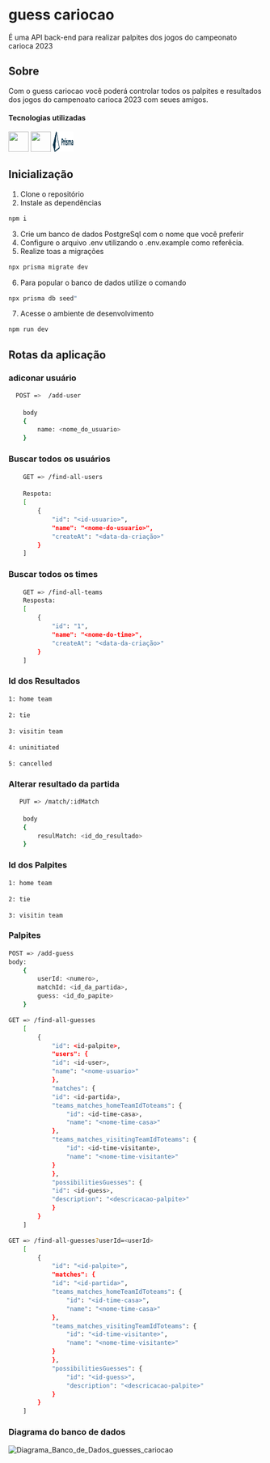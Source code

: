 # guess cariocao
É uma API back-end para realizar palpites dos jogos do campeonato carioca 2023

## Sobre
Com o guess cariocao você poderá controlar todos os palpites e resultados dos jogos do campenoato carioca 2023 com seues amigos.
  #### Tecnologias utilizadas
  
  <img src="https://cdn.jsdelivr.net/gh/devicons/devicon/icons/nodejs/nodejs-original-wordmark.svg" width="40" height="40" /> <img src="https://cdn.jsdelivr.net/gh/devicons/devicon/icons/typescript/typescript-original.svg" width="40" height="40"/> <img src=src/assests/to_readme/prisma-2.svg width="40" height="40"/> 


## Inicialização          
1. Clone o repositório
2. Instale as dependências 
```bash
npm i
```
3. Crie um banco de dados PostgreSql com o nome que você preferir
4. Configure o arquivo .env utilizando o .env.example como referêcia.
5. Realize toas a migrações
```bash
npx prisma migrate dev
```

6. Para popular o banco de dados utilize o comando
```bash
npx prisma db seed"
```
7. Acesse o ambiente de desenvolvimento
```bash
npm run dev
```

## Rotas da aplicação

### adiconar usuário
``` bash
  POST =>  /add-user

    body
    {
        name: <nome_do_usuario> 
    }
```
### Buscar todos os usuários
``` bash
    GET => /find-all-users

    Respota:
    [
        {
            "id": "<id-usuario>",
            "name": "<nome-do-usuario>",
            "createAt": "<data-da-criação>"
        }
    ]
```

### Buscar todos os times
``` bash
    GET => /find-all-teams
    Resposta:
    [
        {
            "id": "1",
            "name": "<nome-do-time>",
            "createAt": "<data-da-criação>"
        }
    ]
```

### Id dos Resultados

    1: home team

    2: tie

    3: visitin team

    4: uninitiated

    5: cancelled

### Alterar resultado da partida
``` bash
   PUT => /match/:idMatch
    
    body
    {
        resulMatch: <id_do_resultado>
    }
```

### Id dos Palpites

    1: home team

    2: tie

    3: visitin team

### Palpites
```bash
POST => /add-guess
body:
    {
        userId: <numero>,
        matchId: <id_da_partida>,
        guess: <id_do_papite>
    }
```
```bash
GET => /find-all-guesses
    [
        {
            "id": <id-palpite>,
            "users": {
            "id": <id-user>,
            "name": "<nome-usuario>"
            },
            "matches": {
            "id": <id-partida>,
            "teams_matches_homeTeamIdToteams": {
                "id": <id-time-casa>,
                "name": "<nome-time-casa>"
            },
            "teams_matches_visitingTeamIdToteams": {
                "id": <id-time-visitante>,
                "name": "<nome-time-visitante>"
            }
            },
            "possibilitiesGuesses": {
            "id": <id-guess>,
            "description": "<descricacao-palpite>"
            }
        }
    ]
```

```bash
GET => /find-all-guesses?userId=<userId>
    [
        {
            "id": "<id-palpite>",
            "matches": {
            "id": "<id-partida>",
            "teams_matches_homeTeamIdToteams": {
                "id": "<id-time-casa>",
                "name": "<nome-time-casa>"
            },
            "teams_matches_visitingTeamIdToteams": {
                "id": "<id-time-visitante>",
                "name": "<nome-time-visitante>"
            }
            },
            "possibilitiesGuesses": {
                "id": "<id-guess>",
                "description": "<descricacao-palpite>"
            }
        }
    ]
```

### Diagrama do banco de dados
![Diagrama_Banco_de_Dados_guesses_cariocao](https://user-images.githubusercontent.com/85373624/226603155-9b604133-2739-469c-a399-db389a6ee76c.png)

